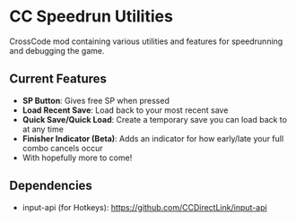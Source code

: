 # CC Speedrun Utilities
 CrossCode mod containing various utilities and features for speedrunning and debugging the game.

## Current Features
- **SP Button**: Gives free SP when pressed
- **Load Recent Save**: Load back to your most recent save
- **Quick Save/Quick Load**: Create a temporary save you can load back to at any time
- **Finisher Indicator (Beta)**: Adds an indicator for how early/late your full combo cancels occur
- With hopefully more to come!

## Dependencies
- input-api (for Hotkeys): https://github.com/CCDirectLink/input-api
